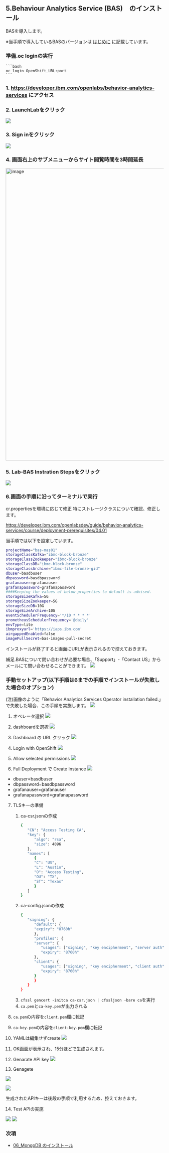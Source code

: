 
## 5.Behaviour Analytics Service (BAS)　のインストール
BASを導入します。

※当手順で導入しているBASのバージョンは [はじめに](../README.md#はじめに) に記載しています。

### 準備.oc loginの実行
    ```bash
    oc login OpenShift_URL:port
    ```

### 1. https://developer.ibm.com/openlabs/behavior-analytics-services にアクセス

### 2. LaunchLabをクリック
![](LaunchLab.png)
### 3. Sign inをクリック
![](Signin.png)

### 4. 画面右上のサブメニューからサイト閲覧時間を3時間延長
<img width="933" alt="image" src="https://media.github.ibm.com/user/45123/files/32a78800-c4a9-11ec-81ec-1d3846bd066c">

### 5. Lab-BAS Instration Stepsをクリック
![](Steps.png)
### 6.画面の手順に沿ってターミナルで実行
cr.propertiesを環境に応じて修正
特にストレージクラスについて確認、修正します。

https://developer.ibm.com/openlabsdev/guide/behavior-analytics-services/course/deployment-prerequisites/04.01

当手順では以下を設定しています。

```bash
projectName="bas-mas01"
storageClassKafka="ibmc-block-bronze"
storageClassZookeeper="ibmc-block-bronze"
storageClassDB="ibmc-block-bronze"
storageClassArchive="ibmc-file-bronze-gid"
dbuser=basdbuser
dbpassword=basdbpassword
grafanauser=grafanauser
grafanapassword=grafanapassword
####Keeping the values of below properties to default is advised.
storageSizeKafka=5G
storageSizeZookeeper=5G
storageSizeDB=10G
storageSizeArchive=10G
eventSchedulerFrequency='*/10 * * * *'
prometheusSchedulerFrequency='@daily'
envType=lite
ibmproxyurl='https://iaps.ibm.com'
airgappedEnabled=false
imagePullSecret=bas-images-pull-secret
``` 

インストールが終了すると画面にURLが表示されるので控えておきます。

補足.BASについて問い合わせが必要な場合、「Support」-「Contact US」からメールにて問い合わせることができます。
![](2022-04-21-09-02-19.png)



### 手動セットアップ(以下手順は6までの手順でインストールが失敗した場合のオプション)
(注)画像のように「Behavior Analytics Services Operator installation failed.」で失敗した場合、この手順を実施します。
![](InstallationFailed.png)


1. オペレータ選択
![](オペレータ選択.png)

2. dashboardを選択
![](dashboard.png)

3. Dashboard の URL クリック
![](URL.png)

4. Login with OpenShift
![](Login.png)

5. Allow selected permissions
![](permissions.png)

6. Full Deployment で Create Instance
![](credentials.png)

- dbuser=basdbuser
- dbpassword=basdbpassword
- grafanauser=grafanauser
- grafanapassword=grafanapassword

7. TLSキーの準備
   1. ca-csr.jsonの作成
      ```bash
      {
         "CN": "Access Testing CA",
         "key": {
            "algo": "rsa",
            "size": 4096
         },
         "names": [
            {
            "C": "US",
            "L": "Austin",
            "O": "Access Testing",
            "OU": "TX",
            "ST": "Texas"
            }
         ]
      }
      ```
   2. ca-config.jsonの作成
      ```bash
      {
         "signing": {
            "default": {
            "expiry": "8760h"
            },
            "profiles": {
            "server": {
               "usages": ["signing", "key encipherment", "server auth"],
               "expiry": "8760h"
            },
            "client": {
               "usages": ["signing", "key encipherment", "client auth"],
               "expiry": "8760h"
            }
            }
         }
      }
      ```
   3. `cfssl gencert -initca ca-csr.json | cfssljson -bare ca`を実行
   4. `ca.pem`と`ca-key.pem`が出力される

8. `ca.pem`の内容を`client.pem`欄に転記

9. `ca-key.pem`の内容を`client-key.pem`欄に転記

10. YAMLは編集せずcreate
![](create.png)

11. OK画面が表示され、15分ほどで生成されます。

12. Genarate API key
![](GenarateAPIkey.png)

13. Genagete

![](Genagete.png)

![](ok.png)

生成されたAPIキーは後段の手順で利用するため、控えておきます。

14.  Test APIの実施

![](APIの実施.png)
![](pass.png)

### 次項
- [06_MongoDB のインストール](../06_mongo/index.md)
